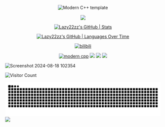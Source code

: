 <div id="title" align=center>

![Modern C++ template][github-sub-title:img]

<img   align="center" src="https://github-readme-stats.vercel.app/api/top-langs/?username=Lazy22zz&locale=en&line_height=33&theme=&langs_count=5&layout=compact"/>

[![Lazy22zz's GitHub | Stats](https://stats.quira.sh/Lazy22zz/github?theme=dark)](https://quira.sh?utm_source=widgets&utm_campaign=Lazy22zz)



[![Lazy22zz's GitHub | Languages Over Time](https://stats.quira.sh/Lazy22zz/languages-over-time?theme=dark)](https://quira.sh?utm_source=widgets&utm_campaign=Lazy22zz)

[![bilibili](https://img.shields.io/badge/video-Bilibili-red)](https://space.bilibili.com/38851340?spm_id_from=333.1007.0.0)

[![modern cpp](https://img.shields.io/badge/code-Modern%20C++-blue)](https://learn.microsoft.com/zh-cn/cpp/cpp/welcome-back-to-cpp-modern-cpp) 
![](https://img.shields.io/badge/Hate-LAZY-yellow) 
![](https://img.shields.io/badge/Personality-COLD-blue) 
![](https://img.shields.io/badge/Hobby-READ-red)

</div>

![Screenshot 2024-08-18 102354](https://github.com/user-attachments/assets/6eef3995-52e1-489d-a6a0-cf82c961ec04)

![Visitor Count](https://profile-counter.glitch.me/Lazy22zz/count.svg)

[github-sub-title:img]: https://readme-typing-svg.herokuapp.com?font=Segoe+Script&center=true&lines=Lazy22zz.

<picture>
  <source media="(prefers-color-scheme: dark)" srcset="https://raw.githubusercontent.com/Lazy22zz/Lazy22zz/output/github-contribution-grid-snake-dark.svg">
  <source media="(prefers-color-scheme: light)" srcset="https://raw.githubusercontent.com/Lazy22zz/Lazy22zz/output/github-contribution-grid-snake.svg">
  <img alt="github contribution grid snake animation" src="https://raw.githubusercontent.com/Lazy22zz/Lazy22zz/output/github-contribution-grid-snake.svg">
</picture>

<div text-align="center"><img src="https://github-profile-trophy.vercel.app/?username=Lazy22zz&theme=gruvbox&row=1&column=5&no-frame=true&no-bg=true" /><br/></div>
